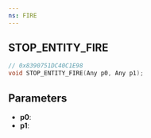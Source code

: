 ```yaml
---
ns: FIRE
---
```

## STOP_ENTITY_FIRE

```c
// 0x8390751DC40C1E98
void STOP_ENTITY_FIRE(Any p0, Any p1);
```

## Parameters
* **p0**:
* **p1**:
